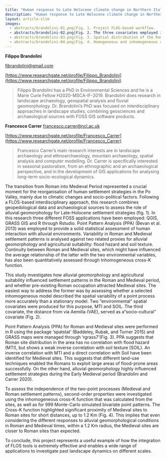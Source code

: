 ```yaml
---
title: "Human response to Late Holocene climate change in Northern Italy: integration of geomorphological and archaeological data through a FLOS-based workflow"
description: "Human response to Late Holocene climate change in Northern Italy: integration of geomorphological and archaeological data through a FLOS-based workflow"
layout: article-slim
images:
  - abstracts/brandolini-01.png|Fig. 1. Project FLOS-based workflow.
  - abstracts/brandolini-02.png|Fig. 2. The three covariates employed in the PPA. From the left: MTI, SOIL, VAE.
  - abstracts/brandolini-03.png|Fig. 3. Spatial distribution of the Roman Point Pattern (white dots) and the Medieval Point Pattern (black dots) within the study area (bounded region).
  - abstracts/brandolini-04.png|Fig. 4. Homogeneous and inhomogeneous cross-K function measurements.
---
```



**Filippo Brandolini**

[fibrandolini@gmail.com](mailto:fibrandolini@gmail.com)

[https://www.researchgate.net/profile/Filippo_Brandolini](https://www.researchgate.net/profile/Filippo_Brandolini)

> Filippo Brandolini has a PhD in Environmental Sciences and he is a Marie Curie Fellow H2020-MSCA-IF-2019. Brandolini does research in landscape archaeology, geospatial analysis and fluvial geomorphology. Dr. Brandolini’s PhD was focused on interdisciplinary approaches in landscape studies, combining geosciences and archaeological sources with FOSS GIS software products.

**Francesco Carrer**
[francesco.carrer@ncl.ac.uk](mailto:francesco.carrer@ncl.ac.uk)

[https://www.researchgate.net/profile/Francesco_Carrer](https://www.researchgate.net/profile/Francesco_Carrer)

>Francesco Carrer’s main  research interests are in landscape archaeology and ethnoarchaeology, mountain archaeology, spatial analysis and computer modelling. Dr. Carrer is specifically interested in seasonal pastoralism, from an ethnographic and an archaeological perspective, and in the development of GIS applications for analysing long-term socio-ecological dynamics.

The transition from Roman into Medieval Period represented a crucial moment for the reorganisation of human settlement strategies in the Po Valley, mainly due to climatic changes and socio-political factors. Following a FLOS-based interdisciplinary approach, this research combines geopedological data and archaeological sources to assess the role of alluvial geomorphology for Late-Holocene settlement strategies (fig. 1).
In this research three different FOSS applications have been employed: QGIS, GRASS GIS and R through Rstudio. Point Pattern Analysis (PPA) (Bevan et al. 2013) was employed to provide a solid statistical assessment of human interaction with alluvial environments. Variability in Roman and Medieval settlement patterns is analysed against two related proxies for alluvial geomorphology and agricultural suitability: flood hazard and soil texture. Continuity between Roman and Medieval sites, which might have influenced the average relationship of the latter with the two environmental variables, has also been quantitatively assessed through Inhomogeneous cross-K function.

This study investigates how alluvial geomorphology and agricultural suitability influenced settlement patterns in the Roman and Medieval period, and whether pre-existing Roman occupation attracted Medieval sites. The easiest way to address the former was by assessing whether a selected inhomogeneous model described the spatial variability of a point process more accurately than a stationary model. Two “environmental” spatial covariates were produced for this purpose, MTI and SOIL. The third covariate, the distance from via Aemilia (VAE), served as a“socio-cultural” covariate (Fig. 2).

Point Pattern Analysis (PPA) for Roman and Medieval sites were performed in R using the package ‘spatstat’ (Baddeley, Rubak, and Turner 2015) and GRASS maps were managed through ‘rgrass7’(Fig. 3). PPA suggests that Roman site distribution in the area has no correlation with flood hazard (MTI), but shows a weak inverse correlation with soil texture (SOIL). An inverse correlation with MTI and a direct correlation with Soil have been identified for Medieval sites. This suggests that different land-use techniques enabled the Romans to exploit large areas of flood-prone areas successfully. On the other hand, alluvial geomorphology highly influenced settlement strategies during the Early Medieval period (Brandolini and Carrer 2020). 

To assess the independence of the two-point processes (Medieval and Roman settlement patterns), second-order properties were investigated using the inhomogeneous cross-K function that was calculated from the sites, as well as for 999 Monte-Carlo simulated bivariate point patterns. The Cross-K function highlighted significant proximity of Medieval sites to Roman sites for short distances, up to 1.2 Km (Fig. 4). This implies that even considering the different responses to alluvial geomorphological conditions in Roman and Medieval times, within a 1.2 Km radius, the Medieval sites are closer to Roman sites than expected.

To conclude, this project represents a useful example of how the integration of FLOS tools is extremely effective and enables a wide range of applications to investigate past landscape dynamics on different scales.